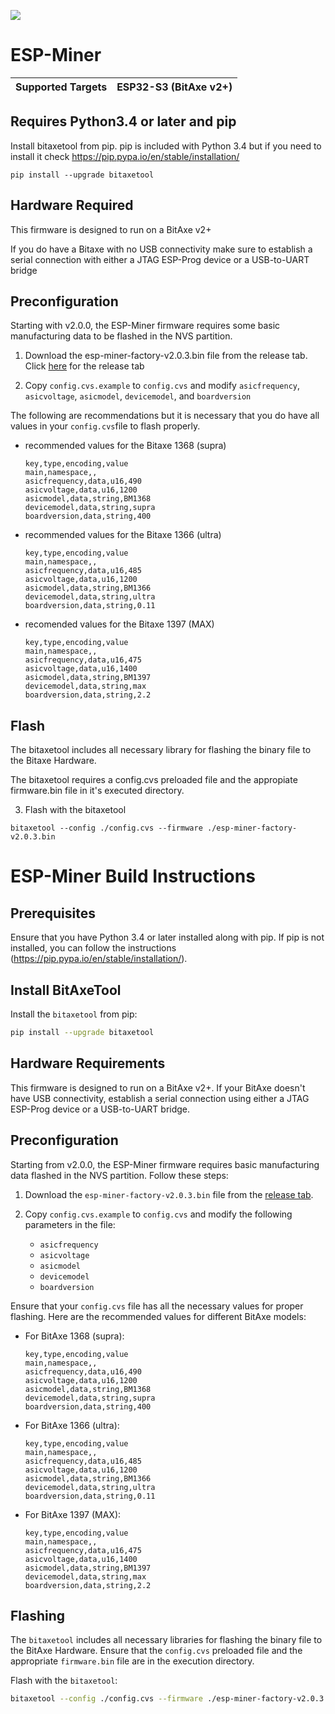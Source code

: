 [![](https://dcbadge.vercel.app/api/server/3E8ca2dkcC)](https://discord.gg/3E8ca2dkcC)

# ESP-Miner

| Supported Targets | ESP32-S3 (BitAxe v2+) |
| ----------------- | --------------------- |

## Requires Python3.4 or later and pip

Install bitaxetool from pip. pip is included with Python 3.4 but if you need to install it check <https://pip.pypa.io/en/stable/installation/>

```
pip install --upgrade bitaxetool
```

## Hardware Required

This firmware is designed to run on a BitAxe v2+

If you do have a Bitaxe with no USB connectivity make sure to establish a serial connection with either a JTAG ESP-Prog device or a USB-to-UART bridge

## Preconfiguration

Starting with v2.0.0, the ESP-Miner firmware requires some basic manufacturing data to be flashed in the NVS partition.

1. Download the esp-miner-factory-v2.0.3.bin file from the release tab.
   Click [here](https://github.com/skot/ESP-Miner/releases) for the release tab

2. Copy `config.cvs.example` to `config.cvs` and modify `asicfrequency`, `asicvoltage`, `asicmodel`, `devicemodel`, and `boardversion`

The following are recommendations but it is necessary that you do have all values in your `config.cvs`file to flash properly.

- recommended values for the Bitaxe 1368 (supra)

  ```
  key,type,encoding,value
  main,namespace,,
  asicfrequency,data,u16,490
  asicvoltage,data,u16,1200
  asicmodel,data,string,BM1368
  devicemodel,data,string,supra
  boardversion,data,string,400
  ```

- recommended values for the Bitaxe 1366 (ultra)

  ```
  key,type,encoding,value
  main,namespace,,
  asicfrequency,data,u16,485
  asicvoltage,data,u16,1200
  asicmodel,data,string,BM1366
  devicemodel,data,string,ultra
  boardversion,data,string,0.11
  ```

- recomended values for the Bitaxe 1397 (MAX)

  ```
  key,type,encoding,value
  main,namespace,,
  asicfrequency,data,u16,475
  asicvoltage,data,u16,1400
  asicmodel,data,string,BM1397
  devicemodel,data,string,max
  boardversion,data,string,2.2
  ```

## Flash

The bitaxetool includes all necessary library for flashing the binary file to the Bitaxe Hardware.

The bitaxetool requires a config.cvs preloaded file and the appropiate firmware.bin file in it's executed directory.

3. Flash with the bitaxetool

```
bitaxetool --config ./config.cvs --firmware ./esp-miner-factory-v2.0.3.bin
```




# ESP-Miner Build Instructions

## Prerequisites

Ensure that you have Python 3.4 or later installed along with pip. If pip is not installed, you can follow the instructions (https://pip.pypa.io/en/stable/installation/).

## Install BitAxeTool

Install the `bitaxetool` from pip:

```bash
pip install --upgrade bitaxetool
```

## Hardware Requirements

This firmware is designed to run on a BitAxe v2+. If your BitAxe doesn't have USB connectivity, establish a serial connection using either a JTAG ESP-Prog device or a USB-to-UART bridge.

## Preconfiguration

Starting from v2.0.0, the ESP-Miner firmware requires basic manufacturing data flashed in the NVS partition. Follow these steps:

1. Download the `esp-miner-factory-v2.0.3.bin` file from the [release tab](https://github.com/skot/ESP-Miner/releases).

2. Copy `config.cvs.example` to `config.cvs` and modify the following parameters in the file:

   - `asicfrequency`
   - `asicvoltage`
   - `asicmodel`
   - `devicemodel`
   - `boardversion`

Ensure that your `config.cvs` file has all the necessary values for proper flashing. Here are the recommended values for different BitAxe models:

- For BitAxe 1368 (supra):

  ```csv
  key,type,encoding,value
  main,namespace,,
  asicfrequency,data,u16,490
  asicvoltage,data,u16,1200
  asicmodel,data,string,BM1368
  devicemodel,data,string,supra
  boardversion,data,string,400
  ```

- For BitAxe 1366 (ultra):

  ```csv
  key,type,encoding,value
  main,namespace,,
  asicfrequency,data,u16,485
  asicvoltage,data,u16,1200
  asicmodel,data,string,BM1366
  devicemodel,data,string,ultra
  boardversion,data,string,0.11
  ```

- For BitAxe 1397 (MAX):

  ```csv
  key,type,encoding,value
  main,namespace,,
  asicfrequency,data,u16,475
  asicvoltage,data,u16,1400
  asicmodel,data,string,BM1397
  devicemodel,data,string,max
  boardversion,data,string,2.2
  ```

## Flashing

The `bitaxetool` includes all necessary libraries for flashing the binary file to the BitAxe Hardware. Ensure that the `config.cvs` preloaded file and the appropriate `firmware.bin` file are in the execution directory.

Flash with the `bitaxetool`:

```bash
bitaxetool --config ./config.cvs --firmware ./esp-miner-factory-v2.0.3.bin
```

